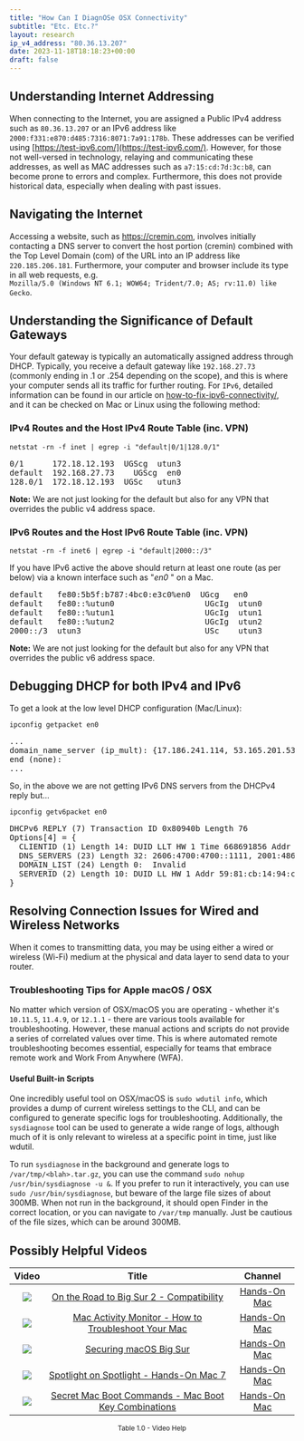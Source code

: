 ```yaml
---
title: "How Can I DiagnOSe OSX Connectivity"
subtitle: "Etc. Etc.?"
layout: research
ip_v4_address: "80.36.13.207"
date: 2023-11-18T18:18:23+00:00
draft: false
---
```


## Understanding Internet Addressing

When connecting to the Internet, you are assigned a Public IPv4 address such as ```80.36.13.207``` or an IPv6 address like ```2000:f331:e870:d485:7316:8071:7a91:178b```. These addresses can be verified using [https://test-ipv6.com/](https://test-ipv6.com/). However, for those not well-versed in technology, relaying and communicating these addresses, as well as MAC addresses such as ```a7:15:cd:7d:3c:b8```, can become prone to errors and complex. Furthermore, this does not provide historical data, especially when dealing with past issues.
## Navigating the Internet
Accessing a website, such as https://cremin.com, involves initially contacting a DNS server to convert the host portion (cremin) combined with the Top Level Domain (com) of the URL into an IP address like ```220.185.206.181```. Furthermore, your computer and browser include its type in all web requests, e.g. <br>```Mozilla/5.0 (Windows NT 6.1; WOW64; Trident/7.0; AS; rv:11.0) like Gecko```.
## Understanding the Significance of Default Gateways
Your default gateway is typically an automatically assigned address through DHCP. Typically, you receive a default gateway like ```192.168.27.73``` (commonly ending in .1 or .254 depending on the scope), and this is where your computer sends all its traffic for further routing. For ```IPv6```, detailed information can be found in our article on [how-to-fix-ipv6-connectivity/](/blog/how-to-fix-ipv6-connectivity/), and it can be checked on Mac or Linux using the following method:
<br>
### IPv4 Routes and the Host IPv4 Route Table (inc. VPN)
```netstat -rn -f inet | egrep -i "default|0/1|128.0/1"```

<pre>
0/1      172.18.12.193  UGScg  utun3
default  192.168.27.73    UGScg  en0
128.0/1  172.18.12.193  UGSc   utun3</pre>

**Note:** We are not just looking for the default but also for any VPN that overrides the public v4 address space.

### IPv6 Routes and the Host IPv6 Route Table (inc. VPN)
```netstat -rn -f inet6 | egrep -i "default|2000::/3"```

If you have IPv6 active the above should return at least one route (as per below) via a known interface such as "_en0_ " on a Mac. 

<pre>
default   fe80:5b5f:b787:4bc0:e3c0%en0  UGcg   en0
default   fe80::%utun0                   UGcIg  utun0
default   fe80::%utun1                   UGcIg  utun1
default   fe80::%utun2                   UGcIg  utun2
2000::/3  utun3                          USc    utun3</pre>

**Note:** We are not just looking for the default but also for any VPN that overrides the public v6 address space.
<br>

## Debugging DHCP for both IPv4 and IPv6

To get a look at the low level DHCP configuration (Mac/Linux): 

```ipconfig getpacket en0```

<pre>
...
domain_name_server (ip_mult): {17.186.241.114, 53.165.201.53}
end (none):
...</pre>

So, in the above we are not getting IPv6 DNS servers from the DHCPv4 reply but...

```ipconfig getv6packet en0```

<pre>
DHCPv6 REPLY (7) Transaction ID 0x80940b Length 76
Options[4] = {
  CLIENTID (1) Length 14: DUID LLT HW 1 Time 668691856 Addr a7:15:cd:7d:3c:b8
  DNS_SERVERS (23) Length 32: 2606:4700:4700::1111, 2001:4860:4860::8844
  DOMAIN_LIST (24) Length 0:  Invalid
  SERVERID (2) Length 10: DUID LL HW 1 Addr 59:81:cb:14:94:ce
}</pre>




## Resolving Connection Issues for Wired and Wireless Networks

When it comes to transmitting data, you may be using either a wired or wireless (Wi-Fi) medium at the physical and data layer to send data to your router.
### Troubleshooting Tips for Apple macOS / OSX
No matter which version of OSX/macOS you are operating - whether it's `10.11.5`, `11.4.9`, or `12.1.1` - there are various tools available for troubleshooting. However, these manual actions and scripts do not provide a series of correlated values over time. This is where automated remote troubleshooting becomes essential, especially for teams that embrace remote work and Work From Anywhere (WFA).
#### Useful Built-in Scripts 
One incredibly useful tool on OSX/macOS is `sudo wdutil info`, which provides a dump of current wireless settings to the CLI, and can be configured to generate specific logs for troubleshooting. Additionally, the `sysdiagnose` tool can be used to generate a wide range of logs, although much of it is only relevant to wireless at a specific point in time, just like wdutil.

To run `sysdiagnose` in the background and generate logs to `/var/tmp/<blah>.tar.gz`, you can use the command `sudo nohup /usr/bin/sysdiagnose -u &`. If you prefer to run it interactively, you can use `sudo /usr/bin/sysdiagnose`, but beware of the large file sizes of about 300MB. When not run in the background, it should open Finder in the correct location, or you can navigate to `/var/tmp` manually. Just be cautious of the file sizes, which can be around 300MB.
## Possibly Helpful Videos

<link href="/plugins/lity/css/lity.min.css" rel="stylesheet">
<script src="/plugins/lity/js/lity.min.js"></script>
<div class="table1-start"></div>

|Video | Title | Channel |
| :---: | :---: | :---: |
|<a href="https://www.youtube.com/watch?v=HEbK-Tignuc" data-lity><img src="https://i.ytimg.com/vi/HEbK-Tignuc/default.jpg" class="img-fluid"></a>|<a href="https://www.youtube.com/watch?v=HEbK-Tignuc" data-lity>On the Road to Big Sur 2 - Compatibility</a>|<a target="_blank" href="https://www.youtube.com/channel/UCg43DP8MdHVcl4rFK_delBg" >Hands-On Mac</a>|
|<a href="https://www.youtube.com/watch?v=TWzWd_DiaJ0" data-lity><img src="https://i.ytimg.com/vi/TWzWd_DiaJ0/default.jpg" class="img-fluid"></a>|<a href="https://www.youtube.com/watch?v=TWzWd_DiaJ0" data-lity>Mac Activity Monitor - How to Troubleshoot Your Mac</a>|<a target="_blank" href="https://www.youtube.com/channel/UCg43DP8MdHVcl4rFK_delBg" >Hands-On Mac</a>|
|<a href="https://www.youtube.com/watch?v=7KdhJimuhNw" data-lity><img src="https://i.ytimg.com/vi/7KdhJimuhNw/default.jpg" class="img-fluid"></a>|<a href="https://www.youtube.com/watch?v=7KdhJimuhNw" data-lity>Securing macOS Big Sur</a>|<a target="_blank" href="https://www.youtube.com/channel/UCg43DP8MdHVcl4rFK_delBg" >Hands-On Mac</a>|
|<a href="https://www.youtube.com/watch?v=RslZ4W1EPqk" data-lity><img src="https://i.ytimg.com/vi/RslZ4W1EPqk/default.jpg" class="img-fluid"></a>|<a href="https://www.youtube.com/watch?v=RslZ4W1EPqk" data-lity>Spotlight on Spotlight - Hands-On Mac 7</a>|<a target="_blank" href="https://www.youtube.com/channel/UCg43DP8MdHVcl4rFK_delBg" >Hands-On Mac</a>|
|<a href="https://www.youtube.com/watch?v=VwNYWAxHCgM" data-lity><img src="https://i.ytimg.com/vi/VwNYWAxHCgM/default.jpg" class="img-fluid"></a>|<a href="https://www.youtube.com/watch?v=VwNYWAxHCgM" data-lity>Secret Mac Boot Commands - Mac Boot Key Combinations</a>|<a target="_blank" href="https://www.youtube.com/channel/UCg43DP8MdHVcl4rFK_delBg" >Hands-On Mac</a>|

<center><small>Table 1.0 - Video Help</small></center>
 <br>
<div class="table1-end"></div>
<script type="text/javascript">
(function() {
    $('div.table1-start').nextUntil('div.table1-end', 'table').addClass('table thead-dark table-striped table-responsive rounded').attr('id', 't1');
    $('#t1').find('thead').addClass('thead-dark');
})();
</script>
